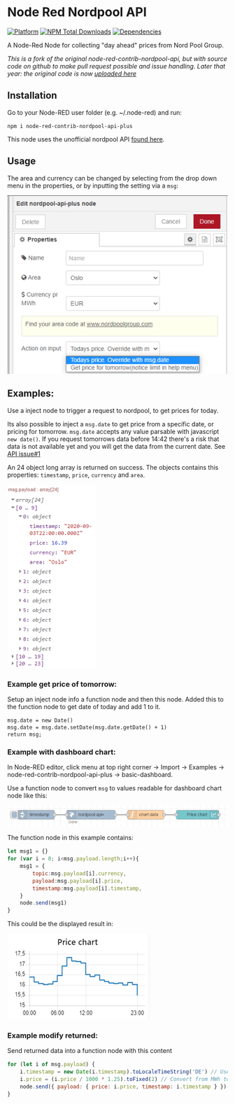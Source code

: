 # Node Red Nordpool API

[![Platform](https://img.shields.io/badge/platform-Node--RED-red)](https://nodered.org)
[![NPM Total Downloads](https://img.shields.io/npm/dt/node-red-contrib-nordpool-api-plus.svg)](https://www.npmjs.com/package/node-red-contrib-nordpool-api-plus)
[![Dependencies](https://img.shields.io/librariesio/release/npm/node-red-contrib-nordpool-api-plus.svg)](https://libraries.io/github/zinen/node-red-contrib-nordpool-api-plus)

A Node-Red Node for collecting "day ahead" prices from Nord Pool Group.

*This is a fork of the original node-red-contrib-nordpool-api, but with source code on github to make pull request possible and issue handling. Later that year: the original code is now [uploaded here](https://github.com/Csstenersen/node-red-contrib-nordpool-api)*

## Installation
Go to your Node-RED user folder (e.g. ~/.node-red) and run:
```
npm i node-red-contrib-nordpool-api-plus
```
This node uses the unofficial nordpool API [found here](https://github.com/samuelmr/nordpool-node).

## Usage


The area and currency can be changed by selecting from the drop down menu in the properties, or by inputting the setting via a `msg`:

![](/img/example.png)

## Examples:
Use a inject node to trigger a request to nordpool, to get prices for today.

Its also possible to inject a `msg.date` to get price from a specific date, or pricing for tomorrow. `msg.date` accepts any value parsable with javascript `new date()`. If you request tomorrows data before 14:42 there's a risk that data is not available yet and you will get the data from the current date. See [API issue#1](https://github.com/samuelmr/nordpool-node/issues/1#issuecomment-316583765)

An 24 object long array is returned on success. The objects contains this properties: `timestamp`, `price`, `currency` and `area`.

![](/img/example3.png)

### Example get price of tomorrow:

Setup an inject node info a function node and then this node.
Added this to the function node to get date of today and add 1 to it.
```
msg.date = new Date()
msg.date = msg.date.setDate(msg.date.getDate() + 1)
return msg;
```

### Example with dashboard chart:
In Node-RED editor, click menu at top right corner -> Import -> Examples -> node-red-contrib-nordpool-api-plus -> basic-dashboard.

Use a function node to convert `msg` to values readable for dashboard chart node like this:

![](/img/example5.png)

The function node in this example contains:

```js
let msg1 = {}
for (var i = 0; i<msg.payload.length;i++){
    msg1 = {
        topic:msg.payload[i].currency, 
        payload:msg.payload[i].price, 
        timestamp:msg.payload[i].timestamp,
    }
    node.send(msg1)
}
```

This could be the displayed result in:

![](/img/example6.png)



### Example modify returned:
Send returned data into a function node with this content

```js
for (let i of msg.payload) {
    i.timestamp = new Date(i.timestamp).toLocaleTimeString('DE') // Use DE format of time
    i.price = (i.price / 1000 * 1.25).toFixed(2) // Convert from MWh to kWh and add 20% tax
    node.send({ payload: { price: i.price, timestamp: i.timestamp } })
}
```